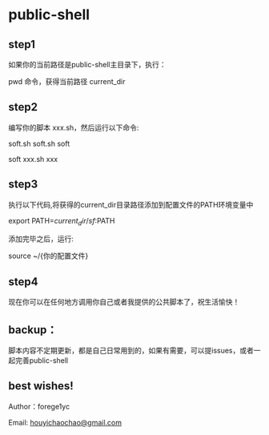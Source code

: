 # public-shell
## step1

如果你的当前路径是public-shell主目录下，执行：

pwd 命令，获得当前路径 current_dir

## step2

编写你的脚本 xxx.sh，然后运行以下命令:

soft.sh soft.sh soft

soft xxx.sh xxx

## step3

执行以下代码,将获得的current_dir目录路径添加到配置文件的PATH环境变量中

export PATH=${current_dir}/sf:$PATH

添加完毕之后，运行:

source ~/{你的配置文件}

## step4

现在你可以在任何地方调用你自己或者我提供的公共脚本了，祝生活愉快！ 

## backup：
脚本内容不定期更新，都是自己日常用到的，如果有需要，可以提issues，或者一起完善public-shell

## best wishes!

Author：forege1yc

Email: houyichaochao@gmail.com


